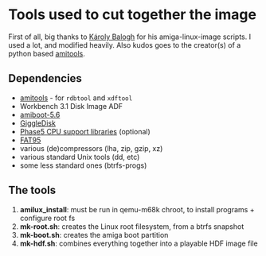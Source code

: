 # Tools used to cut together the image
First of all, big thanks to [Károly Balogh](https://github.com/chainq/amiga-linux-image) for his amiga-linux-image scripts. I used a lot, and modified heavily.
Also kudos goes to the creator(s) of a python based [amitools](https://github.com/cnvogelg/amitools).

## Dependencies

* [amitools](https://github.com/cnvogelg/amitools) - for `rdbtool` and `xdftool`
* Workbench 3.1 Disk Image ADF
* [amiboot-5.6](https://people.debian.org/~cts/debian-m68k/misc/)
* [GiggleDisk](http://www.geit.de/eng_giggledisk.html)
* [Phase5 CPU support libraries](http://phase5.a1k.org) (optional)
* [FAT95](http://aminet.net/package/disk/misc/fat95)
* various (de)compressors (lha, zip, gzip, xz)
* various standard Unix tools (dd, etc)
* some less standard ones (btrfs-progs)

## The tools

1) **amilux_install**: must be run in qemu-m68k chroot, to install programs + configure root fs
2) **mk-root.sh**: creates the Linux root filesystem, from a btrfs snapshot
3) **mk-boot.sh**: creates the amiga boot partition
4) **mk-hdf.sh**: combines everything together into a playable HDF image file
